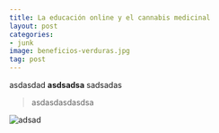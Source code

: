 ```yaml
---
title: La educación online y el cannabis medicinal
layout: post
categories:
- junk
image: beneficios-verduras.jpg
tag: post
---
```


asdasdad  **asdsadsa** sadsadas


> asdasdasdasdsa

![adsad](http://)

